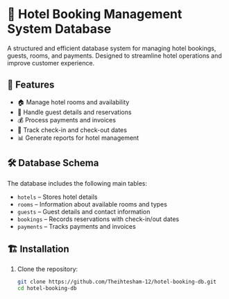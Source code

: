 # 🏨 Hotel Booking Management System Database  

A structured and efficient database system for managing hotel bookings, guests, rooms, and payments. Designed to streamline hotel operations and improve customer experience.  

## 📌 Features  

- 🏠 Manage hotel rooms and availability  
- 👤 Handle guest details and reservations  
- 💰 Process payments and invoices  
- 📅 Track check-in and check-out dates  
- 📊 Generate reports for hotel management  

## 🛠️ Database Schema  

The database includes the following main tables:  

- `hotels` – Stores hotel details  
- `rooms` – Information about available rooms and types  
- `guests` – Guest details and contact information  
- `bookings` – Records reservations with check-in/out dates  
- `payments` – Tracks payments and invoices  

## 🏗️ Installation  

1. Clone the repository:  
   ```bash
   git clone https://github.com/Theihtesham-12/hotel-booking-db.git
   cd hotel-booking-db
